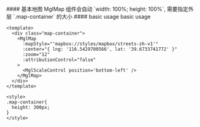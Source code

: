 <cn>
#### 基本地图
MglMap 组件会自动 `width: 100%; height: 100%`, 需要指定外层 `.map-container` 的大小
</cn>

<us>
#### basic usage
basic usage
</us>

```tpl
<template>
  <div class="map-container">
    <MglMap
      :mapStyle="'mapbox://styles/mapbox/streets-zh-v1'"
      :center="{ lng: '116.5429700566', lat: '39.6733741772' }"
      :zoom="12"
      :attributionControl="false"
    >
      <MglScaleControl position='bottom-left' />
    </MglMap>
  </div>
</template>

<style>
.map-container{
  height: 300px;
}
</style>
```
